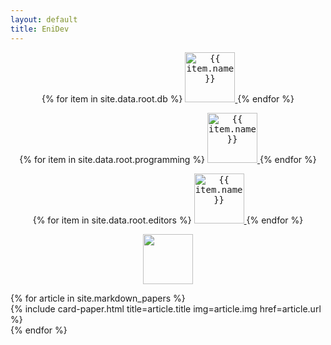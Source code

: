 ```yaml
---
layout: default
title: EniDev
---
```



<!-- Databases -->
<p align="center">
    {% for item in site.data.root.db %}
        <a href="{{ item.link | relative_url }}">
            <kbd><img 
                src="{{ item.logo | relative_url }}" 
                alt="{{ item.name }}"
                height="80"></kbd>
        </a>
    {% endfor %}
</p>


<!-- Programming -->
<p align="center">
  {% for item in site.data.root.programming %}
    <a href="{{ item.link | relative_url }}">
        <kbd><img 
            src="{{ item.logo | relative_url }}"
            alt="{{ item.name }}"
            title="{{ item.name }}" 
            height="80"></kbd>
    </a>
  {% endfor %}
</p>

<!-- Editores -->
<p align="center">
  {% for item in site.data.root.editors %}
    <a href="{{ item.link | relative_url }}">
        <kbd><img 
            src="{{ item.logo | relative_url }}"
            alt="{{ item.name }}"
            height="80"></kbd>
    </a>
  {% endfor %}
</p>

<!-- Herramientas -->
<p align="center">
    <!-- MermaidJS -->
    <a href="{{ '/mermaidjs' | relative_url }}"><kbd><img src="{{ '/assets/images/logos/mermaid.svg' | relative_url }}" height="80"></kbd></a>
</p>

<div class="flex">
{% for article in site.markdown_papers %}
 <div class="col">
  {% include card-paper.html
    title=article.title
    img=article.img
    href=article.url
  %}
    </div>
    {% endfor %}
</div>
